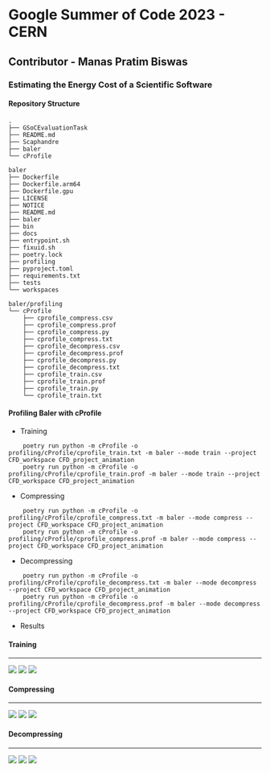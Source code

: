 # Google Summer of Code 2023 - CERN 

## Contributor - Manas Pratim Biswas

### Estimating the Energy Cost of a Scientific Software


#### Repository Structure

```
.
├── GSoCEvaluationTask
├── README.md
├── Scaphandre
├── baler
└── cProfile

baler
├── Dockerfile
├── Dockerfile.arm64
├── Dockerfile.gpu
├── LICENSE
├── NOTICE
├── README.md
├── baler
├── bin
├── docs
├── entrypoint.sh
├── fixuid.sh
├── poetry.lock
├── profiling
├── pyproject.toml
├── requirements.txt
├── tests
└── workspaces

baler/profiling
└── cProfile
    ├── cprofile_compress.csv
    ├── cprofile_compress.prof
    ├── cprofile_compress.py
    ├── cprofile_compress.txt
    ├── cprofile_decompress.csv
    ├── cprofile_decompress.prof
    ├── cprofile_decompress.py
    ├── cprofile_decompress.txt
    ├── cprofile_train.csv
    ├── cprofile_train.prof
    ├── cprofile_train.py
    └── cprofile_train.txt
```

#### Profiling Baler with cProfile

- Training
```console
    poetry run python -m cProfile -o profiling/cProfile/cprofile_train.txt -m baler --mode train --project CFD_workspace CFD_project_animation
    poetry run python -m cProfile -o profiling/cProfile/cprofile_train.prof -m baler --mode train --project CFD_workspace CFD_project_animation
```

- Compressing
```console
    poetry run python -m cProfile -o profiling/cProfile/cprofile_compress.txt -m baler --mode compress --project CFD_workspace CFD_project_animation
    poetry run python -m cProfile -o profiling/cProfile/cprofile_compress.prof -m baler --mode compress --project CFD_workspace CFD_project_animation
```

- Decompressing
```console
    poetry run python -m cProfile -o profiling/cProfile/cprofile_decompress.txt -m baler --mode decompress --project CFD_workspace CFD_project_animation
    poetry run python -m cProfile -o profiling/cProfile/cprofile_decompress.prof -m baler --mode decompress --project CFD_workspace CFD_project_animation
```

- Results

#### Training
---
<img src = "cProfile/cProfile_Results/train.png">

<img src = "cProfile/cProfile_Results/train_icicle.png">

<img src = "cProfile/cProfile_Results/train_sunburst.png">

#### Compressing
---
<img src = "cProfile/cProfile_Results/compress.png">

<img src = "cProfile/cProfile_Results/compress_icicle.png">

<img src = "cProfile/cProfile_Results/compress_sunburst.png">

#### Decompressing
---
<img src = "cProfile/cProfile_Results/decompress.png">

<img src = "cProfile/cProfile_Results/decompress_icicle.png">

<img src = "cProfile/cProfile_Results/decompress_sunburst.png">
